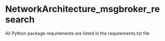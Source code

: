 # NetworkArchitecture_msgbroker_research
All Python package requirements are listed in the requirements.txt file
